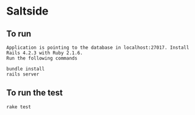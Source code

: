# Saltside

## To run
```
Application is pointing to the database in localhost:27017. Install Rails 4.2.3 with Ruby 2.1.6.
Run the following commands

bundle install
rails server

```

## To run the test
```
rake test 
```